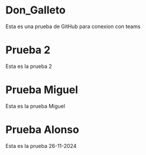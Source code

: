 # Don_Galleto
Esta es una prueba de GitHub para conexion con teams

# Prueba 2
Esta es la prueba 2

# Prueba Miguel
Esta es la prueba Miguel

# Prueba Alonso
Esta es la prueba 26-11-2024
